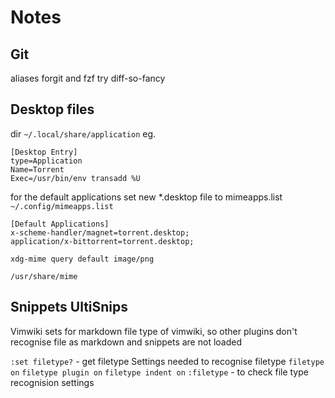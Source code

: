 # Notes

## Git


aliases
forgit and fzf
try diff-so-fancy

## Desktop files

dir `~/.local/share/application`
eg.
```
[Desktop Entry]
type=Application
Name=Torrent
Exec=/usr/bin/env transadd %U
```

for the default applications set new *.desktop file to mimeapps.list
`~/.config/mimeapps.list`

```
[Default Applications]
x-scheme-handler/magnet=torrent.desktop;
application/x-bittorrent=torrent.desktop;
```

`xdg-mime query default image/png`

`/usr/share/mime`

## Snippets UltiSnips

Vimwiki sets for markdown file type of vimwiki, so other plugins don't recognise file as markdown
and snippets are not loaded

`:set filetype?` - get filetype
Settings needed to recognise filetype
`filetype on`
`filetype plugin on`
`filetype indent on`
`:filetype` - to check file type recognision settings



